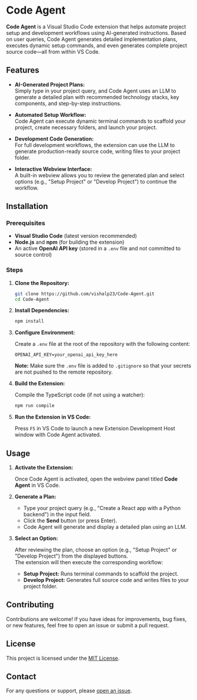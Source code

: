 
# Code Agent

**Code Agent** is a Visual Studio Code extension that helps automate project setup and development workflows using AI-generated instructions. Based on user queries, Code Agent generates detailed implementation plans, executes dynamic setup commands, and even generates complete project source code—all from within VS Code.

## Features

- **AI-Generated Project Plans:**  
  Simply type in your project query, and Code Agent uses an LLM to generate a detailed plan with recommended technology stacks, key components, and step-by-step instructions.

- **Automated Setup Workflow:**  
  Code Agent can execute dynamic terminal commands to scaffold your project, create necessary folders, and launch your project.

- **Development Code Generation:**  
  For full development workflows, the extension can use the LLM to generate production-ready source code, writing files to your project folder.

- **Interactive Webview Interface:**  
  A built-in webview allows you to review the generated plan and select options (e.g., "Setup Project" or "Develop Project") to continue the workflow.

## Installation

### Prerequisites

- **Visual Studio Code** (latest version recommended)
- **Node.js** and **npm** (for building the extension)
- An active **OpenAI API key** (stored in a `.env` file and not committed to source control)

### Steps

1. **Clone the Repository:**

   ```bash
   git clone https://github.com/vishalp23/Code-Agent.git
   cd Code-Agent
   ```

2. **Install Dependencies:**

   ```bash
   npm install
   ```

3. **Configure Environment:**

   Create a `.env` file at the root of the repository with the following content:

   ```env
   OPENAI_API_KEY=your_openai_api_key_here
   ```

   **Note:** Make sure the `.env` file is added to `.gitignore` so that your secrets are not pushed to the remote repository.

4. **Build the Extension:**

   Compile the TypeScript code (if not using a watcher):

   ```bash
   npm run compile
   ```

5. **Run the Extension in VS Code:**

   Press `F5` in VS Code to launch a new Extension Development Host window with Code Agent activated.

## Usage

1. **Activate the Extension:**

   Once Code Agent is activated, open the webview panel titled **Code Agent** in VS Code.

2. **Generate a Plan:**

   - Type your project query (e.g., "Create a React app with a Python backend") in the input field.
   - Click the **Send** button (or press Enter).
   - Code Agent will generate and display a detailed plan using an LLM.

3. **Select an Option:**

   After reviewing the plan, choose an option (e.g., "Setup Project" or "Develop Project") from the displayed buttons.  
   The extension will then execute the corresponding workflow:
   - **Setup Project:** Runs terminal commands to scaffold the project.
   - **Develop Project:** Generates full source code and writes files to your project folder.

## Contributing

Contributions are welcome! If you have ideas for improvements, bug fixes, or new features, feel free to open an issue or submit a pull request.

## License

This project is licensed under the [MIT License](LICENSE).

## Contact

For any questions or support, please [open an issue](https://github.com/vishalp23/Code-Agent/issues).

